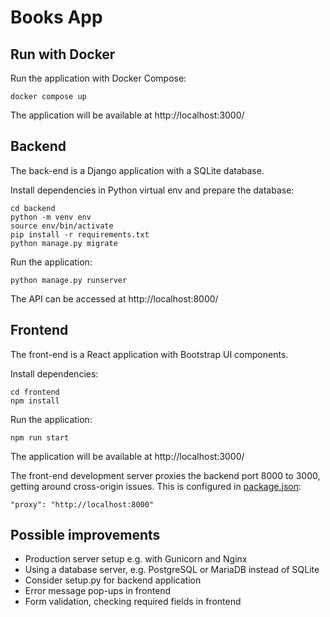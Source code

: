 # Books App

## Run with Docker

Run the application with Docker Compose:

```
docker compose up
```

The application will be available at http://localhost:3000/

## Backend

The back-end is a Django application with a SQLite database.

Install dependencies in Python virtual env and prepare the database:

```
cd backend
python -m venv env
source env/bin/activate
pip install -r requirements.txt
python manage.py migrate
```

Run the application:

```
python manage.py runserver
```

The API can be accessed at http://localhost:8000/

## Frontend

The front-end is a React application with Bootstrap UI components.

Install dependencies:

```
cd frontend
npm install
```

Run the application:

```
npm run start
```

The application will be available at http://localhost:3000/

The front-end development server proxies the backend port 8000 to 3000, getting around cross-origin issues. This is configured in [package.json](frontend/package.json):

```
"proxy": "http://localhost:8000"
```

## Possible improvements
- Production server setup e.g. with Gunicorn and Nginx
- Using a database server, e.g. PostgreSQL or MariaDB instead of SQLite
- Consider setup.py for backend application
- Error message pop-ups in frontend
- Form validation, checking required fields in frontend
